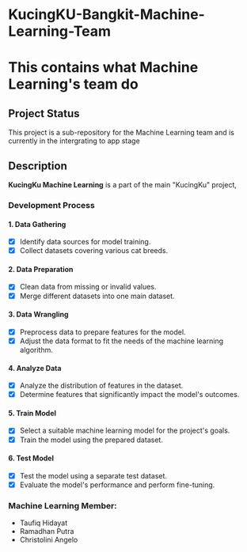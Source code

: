 # KucingKU-Bangkit-Machine-Learning-Team
# This contains what Machine Learning's team do
## Project Status
This project is a sub-repository for the Machine Learning team and is currently in the intergrating to app stage

## Description
**KucingKu Machine Learning** is a part of the main "KucingKu" project, 

### Development Process

#### 1. Data Gathering
- [x] Identify data sources for model training.
- [x] Collect datasets covering various cat breeds.

#### 2. Data Preparation
- [x] Clean data from missing or invalid values.
- [x] Merge different datasets into one main dataset.

#### 3. Data Wrangling
- [x] Preprocess data to prepare features for the model.
- [x] Adjust the data format to fit the needs of the machine learning algorithm.

#### 4. Analyze Data
- [x] Analyze the distribution of features in the dataset.
- [x] Determine features that significantly impact the model's outcomes.

#### 5. Train Model
- [x] Select a suitable machine learning model for the project's goals.
- [x] Train the model using the prepared dataset.

#### 6. Test Model
- [x] Test the model using a separate test dataset.
- [x] Evaluate the model's performance and perform fine-tuning.

### Machine Learning Member:
- Taufiq Hidayat
- Ramadhan Putra
- Christolini Angelo
